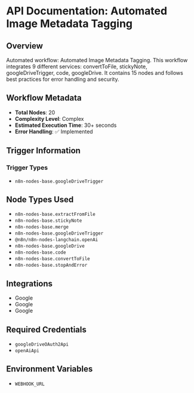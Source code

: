 # API Documentation: Automated Image Metadata Tagging

## Overview
Automated workflow: Automated Image Metadata Tagging. This workflow integrates 9 different services: convertToFile, stickyNote, googleDriveTrigger, code, googleDrive. It contains 15 nodes and follows best practices for error handling and security.

## Workflow Metadata
- **Total Nodes**: 20
- **Complexity Level**: Complex
- **Estimated Execution Time**: 30+ seconds
- **Error Handling**: ✅ Implemented

## Trigger Information
### Trigger Types
- `n8n-nodes-base.googleDriveTrigger`

## Node Types Used
- `n8n-nodes-base.extractFromFile`
- `n8n-nodes-base.stickyNote`
- `n8n-nodes-base.merge`
- `n8n-nodes-base.googleDriveTrigger`
- `@n8n/n8n-nodes-langchain.openAi`
- `n8n-nodes-base.googleDrive`
- `n8n-nodes-base.code`
- `n8n-nodes-base.convertToFile`
- `n8n-nodes-base.stopAndError`

## Integrations
- Google
- Google
- Google

## Required Credentials
- `googleDriveOAuth2Api`
- `openAiApi`

## Environment Variables
- `WEBHOOK_URL`
